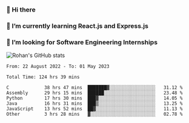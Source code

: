 ### 👋 Hi there 

<!--
**rohznmdev/rohznmdev** is a ✨ _special_ ✨ repository because its `README.md` (this file) appears on your GitHub profile.

Here are some ideas to get you started:

- 🔭 I’m currently working on ...
- 🌱 I’m currently learning Ruby and Ruby on Rails
- 👯 I’m looking to collaborate on ...
- 🤔 I’m looking for help with ...
- 💬 Ask me about ...
- 📫 How to reach me: ...
- 😄 Pronouns: ...
- ⚡ Fun fact: ...
-->
### 🌱 I’m currently learning React.js and Express.js
### 🤔 I’m looking for Software Engineering Internships
![Rohan's GitHub stats](https://github-readme-stats.vercel.app/api?username=rohznmdev&theme=dark&show_icons=true)

<!--START_SECTION:waka-->

```text
From: 22 August 2022 - To: 01 May 2023

Total Time: 124 hrs 39 mins

C             38 hrs 47 mins  ███████▓░░░░░░░░░░░░░░░░░   31.12 %
Assembly      29 hrs 15 mins  ██████░░░░░░░░░░░░░░░░░░░   23.48 %
Python        17 hrs 30 mins  ███▓░░░░░░░░░░░░░░░░░░░░░   14.05 %
Java          16 hrs 31 mins  ███▒░░░░░░░░░░░░░░░░░░░░░   13.25 %
JavaScript    13 hrs 52 mins  ██▓░░░░░░░░░░░░░░░░░░░░░░   11.13 %
Other         3 hrs 28 mins   ▓░░░░░░░░░░░░░░░░░░░░░░░░   02.78 %
```

<!--END_SECTION:waka-->
